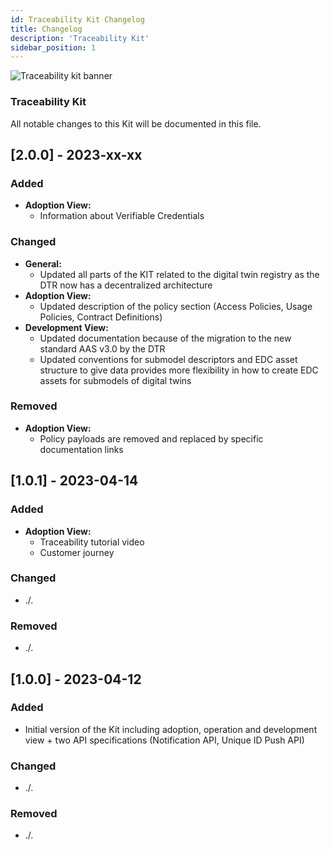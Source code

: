 ```yaml
---
id: Traceability Kit Changelog
title: Changelog
description: 'Traceability Kit'
sidebar_position: 1
---
```


![Traceability kit banner](@site/static/img/doc-traceability_header-minified.png)

### Traceability Kit

All notable changes to this Kit will be documented in this file.

## [2.0.0] - 2023-xx-xx

### Added

- **Adoption View:**
  - Information about Verifiable Credentials

### Changed

- **General:**
  - Updated all parts of the KIT related to the digital twin registry as the DTR now has a decentralized architecture
- **Adoption View:**
  - Updated description of the policy section (Access Policies, Usage Policies, Contract Definitions)
- **Development View:**
  - Updated documentation because of the migration to the new standard AAS v3.0 by the DTR
  - Updated conventions for submodel descriptors and EDC asset structure to give data provides more flexibility in how to create EDC assets for submodels of digital twins

### Removed

- **Adoption View:**
  - Policy payloads are removed and replaced by specific documentation links

## [1.0.1] - 2023-04-14

### Added

- **Adoption View:**
  - Traceability tutorial video
  - Customer journey

### Changed

- ./.

### Removed

- ./.

## [1.0.0] - 2023-04-12

### Added

- Initial version of the Kit including adoption, operation and development view + two API specifications (Notification API, Unique ID Push API)

### Changed

- ./.

### Removed

- ./.
